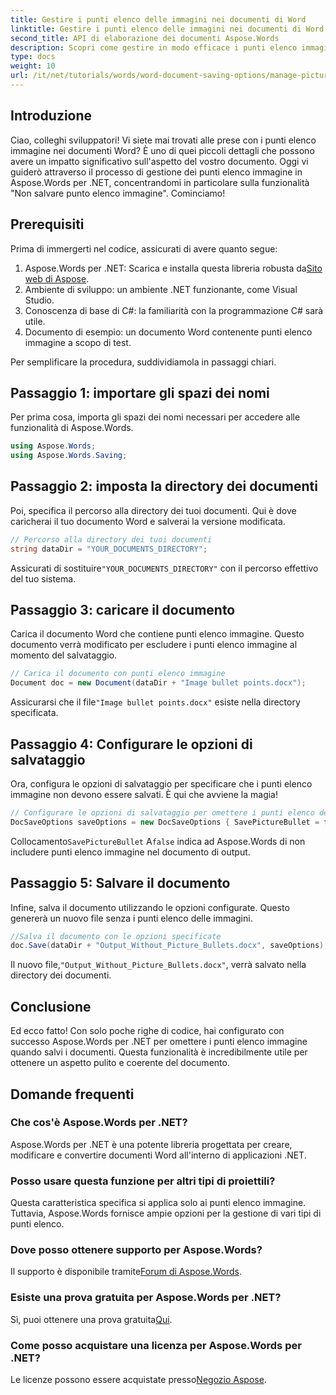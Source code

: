 ```yaml
---
title: Gestire i punti elenco delle immagini nei documenti di Word
linktitle: Gestire i punti elenco delle immagini nei documenti di Word
second_title: API di elaborazione dei documenti Aspose.Words
description: Scopri come gestire in modo efficace i punti elenco immagine nei documenti Word con Aspose.Words per .NET. Questa guida completa ti accompagna attraverso i passaggi per impostare il tuo ambiente e configurare le opzioni di salvataggio.
type: docs
weight: 10
url: /it/net/tutorials/words/word-document-saving-options/manage-picture-bullet/
---
```

## Introduzione

Ciao, colleghi sviluppatori! Vi siete mai trovati alle prese con i punti elenco immagine nei documenti Word? È uno di quei piccoli dettagli che possono avere un impatto significativo sull'aspetto del vostro documento. Oggi vi guiderò attraverso il processo di gestione dei punti elenco immagine in Aspose.Words per .NET, concentrandomi in particolare sulla funzionalità "Non salvare punto elenco immagine". Cominciamo!

## Prerequisiti

Prima di immergerti nel codice, assicurati di avere quanto segue:

1.  Aspose.Words per .NET: Scarica e installa questa libreria robusta da[Sito web di Aspose](https://releases.aspose.com/words/net/).
2. Ambiente di sviluppo: un ambiente .NET funzionante, come Visual Studio.
3. Conoscenza di base di C#: la familiarità con la programmazione C# sarà utile.
4. Documento di esempio: un documento Word contenente punti elenco immagine a scopo di test.

Per semplificare la procedura, suddividiamola in passaggi chiari.

## Passaggio 1: importare gli spazi dei nomi

Per prima cosa, importa gli spazi dei nomi necessari per accedere alle funzionalità di Aspose.Words.

```csharp
using Aspose.Words;
using Aspose.Words.Saving;
```

## Passaggio 2: imposta la directory dei documenti

Poi, specifica il percorso alla directory dei tuoi documenti. Qui è dove caricherai il tuo documento Word e salverai la versione modificata.

```csharp
// Percorso alla directory dei tuoi documenti
string dataDir = "YOUR_DOCUMENTS_DIRECTORY";
```

 Assicurati di sostituire`"YOUR_DOCUMENTS_DIRECTORY"` con il percorso effettivo del tuo sistema.

## Passaggio 3: caricare il documento

Carica il documento Word che contiene punti elenco immagine. Questo documento verrà modificato per escludere i punti elenco immagine al momento del salvataggio.

```csharp
// Carica il documento con punti elenco immagine
Document doc = new Document(dataDir + "Image bullet points.docx");
```

 Assicurarsi che il file`"Image bullet points.docx"` esiste nella directory specificata.

## Passaggio 4: Configurare le opzioni di salvataggio

Ora, configura le opzioni di salvataggio per specificare che i punti elenco immagine non devono essere salvati. È qui che avviene la magia!

```csharp
// Configurare le opzioni di salvataggio per omettere i punti elenco delle immagini
DocSaveOptions saveOptions = new DocSaveOptions { SavePictureBullet = false };
```

 Collocamento`SavePictureBullet` A`false` indica ad Aspose.Words di non includere punti elenco immagine nel documento di output.

## Passaggio 5: Salvare il documento

Infine, salva il documento utilizzando le opzioni configurate. Questo genererà un nuovo file senza i punti elenco delle immagini.

```csharp
//Salva il documento con le opzioni specificate
doc.Save(dataDir + "Output_Without_Picture_Bullets.docx", saveOptions);
```

 Il nuovo file,`"Output_Without_Picture_Bullets.docx"`, verrà salvato nella directory dei documenti.

## Conclusione

Ed ecco fatto! Con solo poche righe di codice, hai configurato con successo Aspose.Words per .NET per omettere i punti elenco immagine quando salvi i documenti. Questa funzionalità è incredibilmente utile per ottenere un aspetto pulito e coerente del documento.

## Domande frequenti

### Che cos'è Aspose.Words per .NET?
Aspose.Words per .NET è una potente libreria progettata per creare, modificare e convertire documenti Word all'interno di applicazioni .NET.

### Posso usare questa funzione per altri tipi di proiettili?
Questa caratteristica specifica si applica solo ai punti elenco immagine. Tuttavia, Aspose.Words fornisce ampie opzioni per la gestione di vari tipi di punti elenco.

### Dove posso ottenere supporto per Aspose.Words?
 Il supporto è disponibile tramite[Forum di Aspose.Words](https://forum.aspose.com/c/words/8).

### Esiste una prova gratuita per Aspose.Words per .NET?
 Sì, puoi ottenere una prova gratuita[Qui](https://releases.aspose.com/).

### Come posso acquistare una licenza per Aspose.Words per .NET?
 Le licenze possono essere acquistate presso[Negozio Aspose](https://purchase.aspose.com/buy).